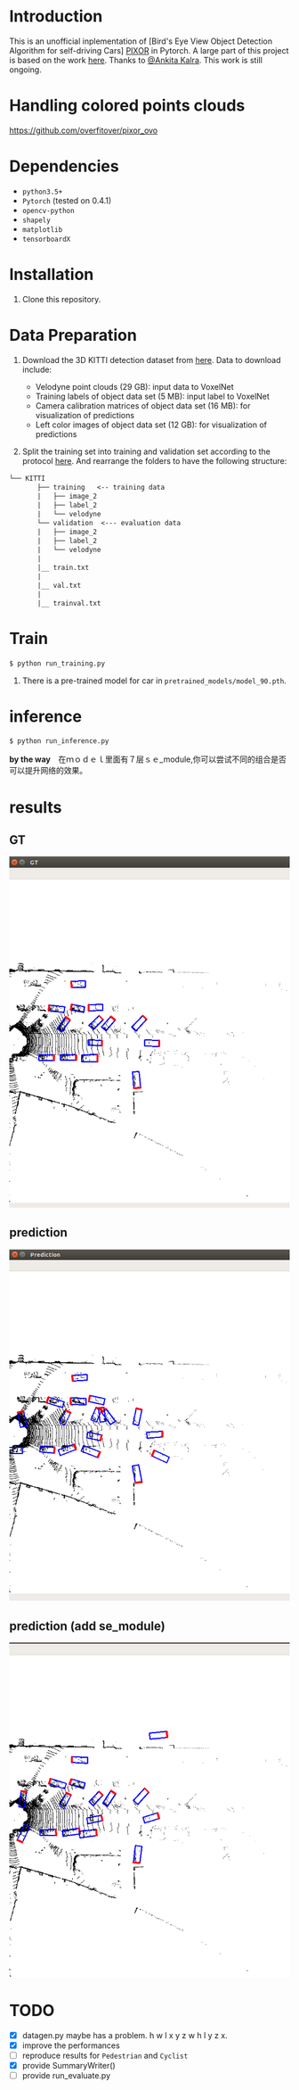 # Introduction

This is an unofficial inplementation of [Bird's Eye View Object Detection Algorithm for self-driving Cars] [PIXOR](http://openaccess.thecvf.com/content_cvpr_2018/CameraReady/3012.pdf) in Pytorch. A large part of this project is based on the work [here](https://github.com/ankita-kalra/PIXOR). Thanks to [@Ankita Kalra](https://github.com/ankita-kalra). This work is still ongoing.

# Handling colored points clouds
https://github.com/overfitover/pixor_ovo
# Dependencies
- `python3.5+`
- `Pytorch` (tested on 0.4.1)
- `opencv-python`
- `shapely`
- `matplotlib`
- `tensorboardX`

# Installation
1. Clone this repository.


# Data Preparation
1. Download the 3D KITTI detection dataset from [here](http://www.cvlibs.net/datasets/kitti/eval_object.php?obj_benchmark=3d). Data to download include:
    * Velodyne point clouds (29 GB): input data to VoxelNet
    * Training labels of object data set (5 MB): input label to VoxelNet
    * Camera calibration matrices of object data set (16 MB): for visualization of predictions
    * Left color images of object data set (12 GB): for visualization of predictions

2. Split the training set into training and validation set according to the protocol [here](https://xiaozhichen.github.io/files/mv3d/imagesets.tar.gz). And rearrange the folders to have the following structure:
```plain
└── KITTI
       ├── training   <-- training data
       |   ├── image_2
       |   ├── label_2
       |   └── velodyne
       └── validation  <--- evaluation data
       |   ├── image_2
       |   ├── label_2
       |   └── velodyne
       |
       |__ train.txt
       |
       |__ val.txt
       |
       |__ trainval.txt
```

# Train

```bash
$ python run_training.py
```
1. There is a pre-trained model for car in `pretrained_models/model_90.pth`.


# inference
```bash
$ python run_inference.py
```
**by the way**　在ｍｏｄｅｌ里面有７层ｓｅ_module,你可以尝试不同的组合是否可以提升网络的效果。

# results
## GT
![ground truth](./picture_results/gt.png)
## prediction
![ prediction](./picture_results/predict.png)
## prediction (add se_module)
![ se_module](./picture_results/predict_ce_module.png)

# TODO
- [X] datagen.py maybe has a problem. h w l x y z   w h l y z x.
- [X] improve the performances
- [ ] reproduce results for `Pedestrian` and `Cyclist`
- [X] provide SummaryWriter()
- [ ] provide run_evaluate.py
